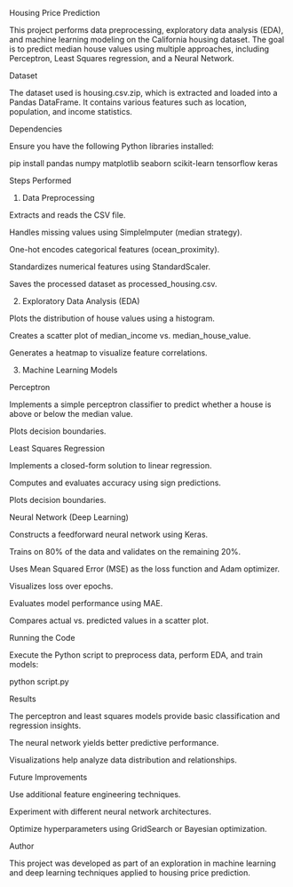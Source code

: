 Housing Price Prediction

This project performs data preprocessing, exploratory data analysis (EDA), and machine learning modeling on the California housing dataset. The goal is to predict median house values using multiple approaches, including Perceptron, Least Squares regression, and a Neural Network.

Dataset

The dataset used is housing.csv.zip, which is extracted and loaded into a Pandas DataFrame. It contains various features such as location, population, and income statistics.

Dependencies

Ensure you have the following Python libraries installed:

pip install pandas numpy matplotlib seaborn scikit-learn tensorflow keras

Steps Performed

1. Data Preprocessing

Extracts and reads the CSV file.

Handles missing values using SimpleImputer (median strategy).

One-hot encodes categorical features (ocean_proximity).

Standardizes numerical features using StandardScaler.

Saves the processed dataset as processed_housing.csv.

2. Exploratory Data Analysis (EDA)

Plots the distribution of house values using a histogram.

Creates a scatter plot of median_income vs. median_house_value.

Generates a heatmap to visualize feature correlations.

3. Machine Learning Models

Perceptron

Implements a simple perceptron classifier to predict whether a house is above or below the median value.

Plots decision boundaries.

Least Squares Regression

Implements a closed-form solution to linear regression.

Computes and evaluates accuracy using sign predictions.

Plots decision boundaries.

Neural Network (Deep Learning)

Constructs a feedforward neural network using Keras.

Trains on 80% of the data and validates on the remaining 20%.

Uses Mean Squared Error (MSE) as the loss function and Adam optimizer.

Visualizes loss over epochs.

Evaluates model performance using MAE.

Compares actual vs. predicted values in a scatter plot.

Running the Code

Execute the Python script to preprocess data, perform EDA, and train models:

python script.py

Results

The perceptron and least squares models provide basic classification and regression insights.

The neural network yields better predictive performance.

Visualizations help analyze data distribution and relationships.

Future Improvements

Use additional feature engineering techniques.

Experiment with different neural network architectures.

Optimize hyperparameters using GridSearch or Bayesian optimization.

Author

This project was developed as part of an exploration in machine learning and deep learning techniques applied to housing price prediction.
